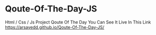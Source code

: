 # Qoute-Of-The-Day-JS
Html / Css / Js Project Qoute Of The Day
You Can See It Live In This Link https://arsayedd.github.io/Qoute-Of-The-Day-JS/
